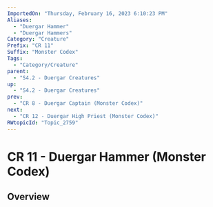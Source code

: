 ```yaml
---
ImportedOn: "Thursday, February 16, 2023 6:10:23 PM"
Aliases:
  - "Duergar Hammer"
  - "Duergar Hammers"
Category: "Creature"
Prefix: "CR 11"
Suffix: "Monster Codex"
Tags:
  - "Category/Creature"
parent:
  - "S4.2 - Duergar Creatures"
up:
  - "S4.2 - Duergar Creatures"
prev:
  - "CR 8 - Duergar Captain (Monster Codex)"
next:
  - "CR 12 - Duergar High Priest (Monster Codex)"
RWtopicId: "Topic_2759"
---
```

# CR 11 - Duergar Hammer (Monster Codex)
## Overview
